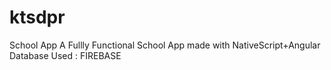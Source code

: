 # ktsdpr
School App
A Fullly Functional School App made with NativeScript+Angular
Database Used : FIREBASE
